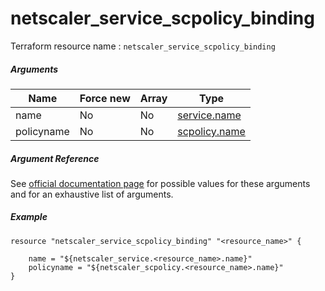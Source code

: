 # netscaler_service_scpolicy_binding

Terraform resource name : ```netscaler_service_scpolicy_binding```

##### Arguments

| Name | Force new | Array | Type |
|----|----|----|----|
|name|No|No|[service.name](/doc/resources/service.md)|
|policyname|No|No|[scpolicy.name](/doc/resources/scpolicy.md)|


##### Argument Reference

See [official documentation page](https://developer-docs.citrix.com/projects/netscaler-nitro-api/en/11.0/configuration/basic/service_scpolicy_binding/service_scpolicy_binding/) for possible values for these arguments and for an exhaustive list of arguments.

##### Example

```
resource "netscaler_service_scpolicy_binding" "<resource_name>" {

    name = "${netscaler_service.<resource_name>.name}"
    policyname = "${netscaler_scpolicy.<resource_name>.name}"
}
```

